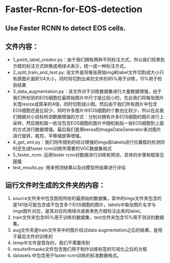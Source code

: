 # Faster-Rcnn-for-EOS-detection
## Use Faster RCNN to detect EOS cells.

## 文件内容：
- 1_point_label_creator.py：由于我们拥有两种不同标注方式，所以我们将黑色方框的标注方式转换成用绿点表示，统一成一种标注方式。
- 2_split_train_and_test.py: 该文件是将每张原始img和label文件切割成大小只有原图片面积1/4大小，同时将切割出来的文件的85%用于训练，15%用于检验结果
- 3_data_augmentation.py：该文件对于训练数据集进行大量数据增强，由于我们所检验的EOS细胞在最原始图片中尺寸是比较小的，在此我们将每张图片长宽resize成原来的4倍，同时切割成小图。然后由于我们所有图片中包含EOS细胞还是比较少，同时许多图片中EOS细胞的个数也比较少，所以在此我们根据对小目标检测数据增强的方式：分别对拥有许多EOS细胞的图片进行上采样，然后随机取一些没包含EOS细胞的图片中随机粘贴一些EOS细胞到上面的方式进行数据增强。最后我们是用keras的ImageDataGenerator来对图片进行旋转，裁剪，平移缩放等增强。
- 4_get_xml.py：我们将所得到的经过增强的imgs和labels进行位置框的检测同时还生成faster rcnn训练所需要的VOC数据集格式
- 5_faster_rcnn: 运用faster rcnn对数据进行训练和预测，具体的步骤和框架见[链接](https://github.com/chenyuntc/simple-faster-rcnn-pytorch)
- test_results.py: 用来预测结果以及对模型所结果进行评估

## 运行文件时生成的文件夹的内容：
1. source文件夹中包含医院所给的最原始的数据集，其中的imgs文件夹包含的是141张可能包含或不包含多个EOS细胞的图片，labels中每张图片名字与imgs图片对应，是其对应的用绿点或者黑色方框标注出来的label。
2. train文件夹包含85%用于训练的数据集，test文件夹包含15%用于测试的数据集。
3. aug文件夹是train文件夹中的图片经过data augmentation之后的结果，是用于最后文件的训练的
4. temp中文件是暂存的，我们不需要用到
5. results中masks文件包含我们用于制作训练标签的可视化之后的方框
6. datasets 中包含用于faster rcnn训练的标准数据格式。
